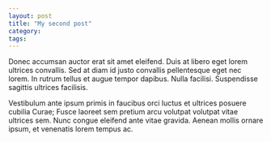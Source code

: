 ```yaml
---
layout: post
title: "My second post"
category: 
tags: 
---
```


Donec accumsan auctor erat sit amet eleifend. Duis at libero eget lorem ultrices convallis. Sed at diam id justo convallis pellentesque eget nec lorem. In rutrum tellus et augue tempor dapibus. Nulla facilisi. Suspendisse sagittis ultrices facilisis. 

Vestibulum ante ipsum primis in faucibus orci luctus et ultrices posuere cubilia Curae; Fusce laoreet sem pretium arcu volutpat volutpat vitae ultrices sem. Nunc congue eleifend ante vitae gravida. Aenean mollis ornare ipsum, et venenatis lorem tempus ac.